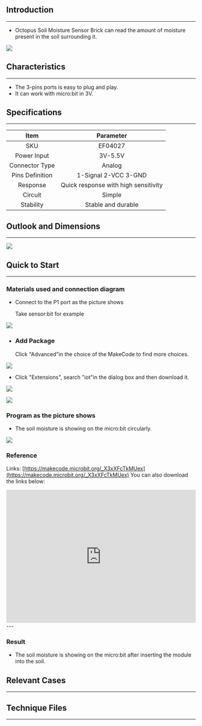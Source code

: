 ## Introduction
---
- Octopus Soil Moisture Sensor Brick can read the amount of moisture present in the soil surrounding it.

 ![](https://i.imgur.com/6eULTGI.jpg)

## Characteristics
---

- The 3-pins ports is easy to plug and play.
- It can work with micro:bit in 3V. 

## Specifications
---
Item |              Parameter               
:-: | :-: 
SKU|EF04027
Power Input|3V-5.5V
 Connector Type  |Analog
Pins Definition|1-Signal 2-VCC 3-GND
Response|Quick response with high sensitivity
Circuit|Simple
Stability|Stable and durable

## Outlook and Dimensions
---

 ![](https://i.imgur.com/fNkBc5w.png)

## Quick to Start
---

### Materials used and connection diagram
- Connect to the P1 port as the picture shows

  Take sensor:bit for example

 ![](https://i.imgur.com/gcLtAb7.png)

- ### Add Package

  Click "Advanced"in the choice of the MakeCode to find more choices.

 ![](https://i.imgur.com/smtcNoB.png)

- Click "Extensions", search "iot"in the dialog box and then download it.

 ![](https://i.imgur.com/AaZxCEb.jpg)

 ![](https://i.imgur.com/KBD2b39.png)

### Program as the picture shows
- The soil moisture is showing on the micro:bit circularly.

 ![](https://i.imgur.com/RH35ccB.png)

### Reference
Links: [https://makecode.microbit.org/_X3xXFcTkMUex](https://makecode.microbit.org/_X3xXFcTkMUex)
You can also download the links below:

<div style="position:relative;height:0;padding-bottom:70%;overflow:hidden;"><iframe style="position:absolute;top:0;left:0;width:100%;height:100%;" src="https://makecode.microbit.org/#pub:_X3xXFcTkMUex" frameborder="0" sandbox="allow-popups allow-forms allow-scripts allow-same-origin"></iframe></div>  
---

### Result
- The soil moisture is showing on the micro:bit after inserting the module into the soil.

## Relevant Cases
---

## Technique Files
---
